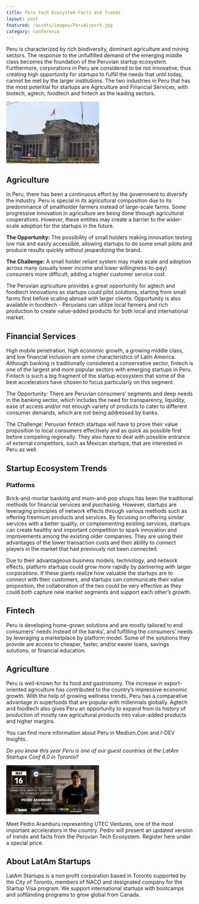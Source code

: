 ```yaml
---
title: Peru Tech Ecosystem Facts and Trends
layout: post
featured: /assets/images/PeruAirport.jpg
category: conference
---
```

<p>
Peru is characterized by rich biodiversity, dominant agriculture and mining sectors. The response to the unfulfilled demand of the emerging middle class becomes the foundation of the Peruvian startup ecosystem. Furthermore, corporations in Peru are considered to be not innovative, thus creating high opportunity for startups to fulfill the needs that until today, cannot be met by the larger institutions. The two industries in Peru that has the most potential for startups are Agriculture and Financial Services, with biotech, agtech, foodtech and fintech as the leading sectors.
</p>

<!--more-->
<p>
<img src="/assets/images/PeruOldBuilding.jpg" width=250 class=left alt="Old Building in Peru"> 
</p>

<h2>
Agriculture
</h2>

<p>
In Peru, there has been a continuous effort by the government to diversify the industry. Peru is special in its agricultural composition due to its predominance of smallholder farmers instead of large-scale farms. Some progressive innovation in agriculture are being done through agricultural cooperatives. However, these entities may create a barrier to the wider-scale adoption for the startups in the future.
</p>

<p>
<strong>The Opportunity:</strong> The possibility of small holders making innovation testing low risk and easily accessible, allowing startups to do some small pilots and produce results quickly without jeopardizing the brand.
</p>

<p>
<strong>The Challenge:</strong> A small holder reliant system may make scale and adoption across many (usually lower income and lower willingness-to-pay) consumers more difficult, adding a higher customer service cost.
</p>

<p>
The Peruvian agriculture provides a great opportunity for agtech and foodtech innovations as startups could pilot solutions, starting from small farms first before scaling abroad with larger clients. Opportunity is also available in foodtech - Peruvians can utilize local farmers and rich production to create value-added products for both local and international market.
</p>
<h2>
Financial Services
</h2>

<p>
High mobile penetration, high economic growth, a growing middle class, and low financial inclusion are some characteristics of Latin America. Although banking is traditionally considered a conservative sector, fintech is one of the largest and more popular sectors with emerging startups in Peru. Fintech is such a big fragment of the startup ecosystem that some of the best accelerators have chosen to focus particularly on this segment. 
</p>

<p>
The Opportunity: There are Peruvian consumers’ segments and deep needs in the banking sector, which includes the need for transparency, liquidity, ease of access and/or not enough variety of products to cater to different consumer demands, which are not being addressed by banks.
</p>

<p>
The Challenge: Peruvian fintech startups will have to prove their value proposition to local consumers effectively and as quick as possible first before competing regionally. They also have to deal with possible entrance of external competitors, such as Mexican startups, that are interested in Peru as well.
</p>

<h2>
Startup Ecosystem Trends
</h2>

<h3>
Platforms
</h3>

<p>
Brick-and-mortar banking and mom-and-pop shops has been the traditional methods for financial services and purchasing. However, startups are leveraging principles of network effects through various methods such as offering freemium products and services. By focusing on offering similar services with a better quality, or complementing existing services, startups can create healthy and important competition to spark innovation and improvements among the existing older companies. They are using their advantages of the lower transaction costs and their ability to connect players in the market that had previously not been connected.
</p>

<p>
Due to their advantageous business models, technology, and network effects, platform startups could grow more rapidly by partnering with larger corporations. If these giants realize how valuable the startups are to connect with their customers, and startups can communicate their value proposition, the collaboration of the two could be very effective as they could both capture new market segments and support each other’s growth.
</p>

<h2>
Fintech
</h2>

<p>
Peru is developing home-grown solutions and are mostly tailored to end consumers’ needs instead of the banks’, and fulfilling the consumers’ needs by leveraging a marketplace by platform model. Some of the solutions they provide are access to cheaper, faster, and/or easier loans, savings solutions, or financial education. 
</p>

<h2>
Agriculture
</h2>

<p>
Peru is well-known for its food and gastronomy. The increase in export-oriented agriculture has contributed to the country’s impressive economic growth. With the help of growing wellness trends, Peru has a comparative advantage in superfoods that are popular with millennials globally. Agtech and foodtech also gives Peru an opportunity to expand from its history of production of mostly raw agricultural products into value-added products and higher margins.
</p>

You can find more information about Peru in Medium.Com and I-DEV Insights.

<em>Do you know this year Peru is one of our guest countries at the LatAm Startups Conf 6.0 in Toronto?</em>

<p>
<img src="/assets/images/Peru2019ad.jpg" width=250 class=left alt="Come to LatAm Startups Conf 2019 to learn more about Peru"> 
</p>

<p>
Meet Pedro Aramburu representing UTEC Ventures, one of the most important accelerators in the country. Pedro will present an updated version of trends and facts from the Peruvian Tech Ecosystem. Register here under a special price.
</p>

<h2>
About LatAm Startups
</h2>

<p>
LatAm Startups is a non profit corporation based in Toronto supported by the City of Toronto, members of NACO and designated company for the Startup Visa program. We support international startups with bootcamps and softlanding programs to grow global from Canada.
</p>
